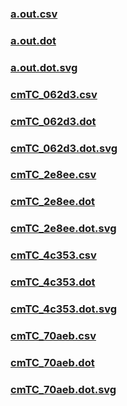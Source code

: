 ### [a.out.csv](a.out.csv)
### [a.out.dot](a.out.dot)
### [a.out.dot.svg](a.out.dot.svg)
### [cmTC_062d3.csv](cmTC_062d3.csv)
### [cmTC_062d3.dot](cmTC_062d3.dot)
### [cmTC_062d3.dot.svg](cmTC_062d3.dot.svg)
### [cmTC_2e8ee.csv](cmTC_2e8ee.csv)
### [cmTC_2e8ee.dot](cmTC_2e8ee.dot)
### [cmTC_2e8ee.dot.svg](cmTC_2e8ee.dot.svg)
### [cmTC_4c353.csv](cmTC_4c353.csv)
### [cmTC_4c353.dot](cmTC_4c353.dot)
### [cmTC_4c353.dot.svg](cmTC_4c353.dot.svg)
### [cmTC_70aeb.csv](cmTC_70aeb.csv)
### [cmTC_70aeb.dot](cmTC_70aeb.dot)
### [cmTC_70aeb.dot.svg](cmTC_70aeb.dot.svg)
